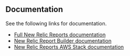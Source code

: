 ## Documentation

See the following links for documentation.

* [Full New Relic Reports documentation](https://github.com/newrelic/nr-reports?tab=readme-ov-file#new-relic-reports)
* [New Relic Report Builder documentation](https://github.com/newrelic/nr-reports?tab=readme-ov-file#using-the-report-builder)
* [New Relic Reports AWS Stack documentation](https://github.com/newrelic/nr-reports?tab=readme-ov-file#using-the-new-relic-reports-stack)
